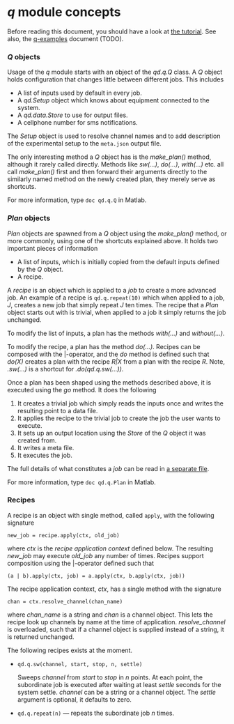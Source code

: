 # *q* module concepts

Before reading this document, you should have a look at [the
tutorial](../../Tutorial.md). See also, the [q-examples](q-examples.md)
document (TODO).

### *Q* objects

Usage of the *q* module starts with an object of the *qd.q.Q* class. A *Q*
object holds configuration that changes little between different jobs. This
includes

* A list of inputs used by default in every job.
* A *qd.Setup* object which knows about equipment connected to the system.
* A *qd.data.Store* to use for output files.
* A cellphone number for sms notifications.

The *Setup* object is used to resolve channel names and to add description of
the experimental setup to the `meta.json` output file.

The only interesting method a *Q* object has is the *make_plan()* method,
although it rarely called directly. Methods like *sw(...)*, *do(...)*,
*with(...)* etc. all call *make_plan()* first and then forward their arguments
directly to the similarly named method on the newly created plan, they merely
serve as shortcuts.

For more information, type `doc qd.q.Q` in Matlab.

### *Plan* objects

*Plan* objects are spawned from a *Q* object using the *make_plan()* method,
or more commonly, using one of the shortcuts explained above. It holds two
important pieces of information

* A list of inputs, which is initially copied from the default inputs defined
  by the *Q* object.
* A recipe.

A *recipe* is an object which is applied to a *job* to create a more advanced
job. An example of a recipe is `qd.q.repeat(10)` which when applied to a job,
*J*, creates a new job that simply repeat *J* ten times. The recipe that a
*Plan* object starts out with is trivial, when applied to a job it simply
returns the job unchanged.

To modify the list of inputs, a plan has the methods *with(...)* and
*without(...)*.

To modify the recipe, a plan has the method *do(...)*. Recipes can be composed
with the |-operator, and the *do* method is defined such that *do(X)* creates
a plan with the recipe *R|X* from a plan with the recipe *R*. Note, *.sw(...)*
is a shortcut for *.do(qd.q.sw(...))*.

Once a plan has been shaped using the methods described above, it is executed
using the *go* method. It does the following

1. It creates a trivial job which simply reads the inputs once and writes the
   resulting point to a data file.
2. It applies the recipe to the trivial job to create the job the user wants
   to execute.
3. It sets up an output location using the *Store* of the *Q* object it was
   created from.
4. It writes a meta file.
5. It executes the job.

The full details of what constitutes a *job* can be read in [a separate
file](jobs.md).

For more information, type `doc qd.q.Plan` in Matlab.

### Recipes

A recipe is an object with single method, called `apply`, with the following
signature

```
new_job = recipe.apply(ctx, old_job)
```

where *ctx* is the *recipe application context* defined below. The resulting
*new_job* may execute *old_job* any number of times. Recipes support
composition using the |-operator defined such that

```
(a | b).apply(ctx, job) = a.apply(ctx, b.apply(ctx, job))
```

The recipe application context, *ctx*, has a single method with the signature

```
chan = ctx.resolve_channel(chan_name)
```

where *chan_name* is a string and *chan* is a channel object. This lets the
recipe look up channels by name at the time of application. *resolve_channel*
is overloaded, such that if a channel object is supplied instead of a string,
it is returned unchanged. 

The following recipes exists at the moment.

* `qd.q.sw(channel, start, stop, n, settle)`

  Sweeps *channel* from *start* to *stop* in *n* points. At each point, the
  subordinate job is executed after waiting at least *settle* seconds for the
  system settle. *channel* can be a string or a channel object. The *settle*
  argument is optional, it defaults to zero.

* `qd.q.repeat(n)` &mdash; repeats the subordinate job *n* times.

